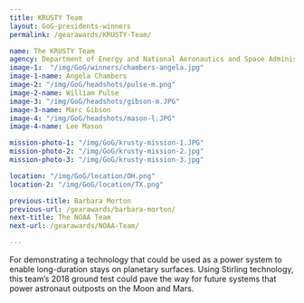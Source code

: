 ```yaml
---
title: KRUSTY Team
layout: GoG-presidents-winners
permalink: /gearawards/KRUSTY-Team/

name: The KRUSTY Team
agency: Department of Energy and National Aeronautics and Space Administration
image-1:  "/img/GoG/winners/chambers-angela.jpg"
image-1-name: Angela Chambers
image-2: "/img/GoG/headshots/pulse-m.png"
image-2-name: William Pulse
image-3: "/img/GoG/headshots/gibson-m.JPG"
image-3-name: Marc Gibson
image-4: "/img/GoG/headshots/mason-l.JPG"
image-4-name: Lee Mason

mission-photo-1: "/img/GoG/krusty-mission-1.JPG"
mission-photo-2: "/img/GoG/krusty-mission-2.jpg"
mission-photo-3: "/img/GoG/krusty-mission-3.jpg"

location: "/img/GoG/location/OH.png"
location-2: "/img/GoG/location/TX.png"

previous-title: Barbara Morton
previous-url: /gearawards/barbara-morton/
next-title: The NOAA Team
next-url: /gearawards/NOAA-Team/

---
```


For demonstrating a technology that could be used
as a power system to enable long-duration stays on
planetary surfaces. Using Stirling technology, this
team’s 2018 ground test could pave the way for
future systems that power astronaut outposts on the
Moon and Mars.
